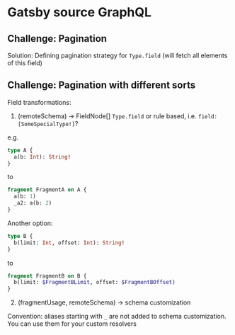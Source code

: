 # Gatsby source GraphQL

## Challenge: Pagination
Solution: Defining pagination strategy for `Type.field`
(will fetch all elements of this field)

## Challenge: Pagination with different sorts

Field transformations:

1. (remoteSchema) -> FieldNode[]
`Type.field` or rule based, i.e. `field: [SomeSpecialType!]`?

e.g.
```graphql
type A {
  a(b: Int): String!
}
```
to 
```graphql
fragment FragmentA on A {
  a(b: 1)
  _a2: a(b: 2)
}
```

Another option:
```graphql
type B {
  b(limit: Int, offset: Int): String!
}
```
to
```graphql
fragment FragmentB on B {
  b(limit: $FragmentBLimit, offset: $FragmentBOffset)
}
```

2. (fragmentUsage, remoteSchema) -> schema customization


Convention:
aliases starting with `_` are not added to schema customization.
You can use them for your custom resolvers
